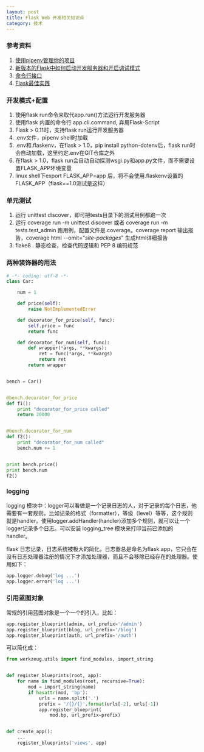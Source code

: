 ```yaml
---
layout: post
title: Flask Web 开发相关知识点
category: 技术
---
```


### 参考资料

1. [使用pipenv管理你的项目](http://www.dongwm.com/archives/%E4%BD%BF%E7%94%A8pipenv%E7%AE%A1%E7%90%86%E4%BD%A0%E7%9A%84%E9%A1%B9%E7%9B%AE/)
1. [新版本的Flask中如何启动开发服务器和开启调试模式](https://zhuanlan.zhihu.com/p/40782238)
1. [命令行接口](https://dormousehole.readthedocs.io/en/latest/cli.html)
1. [Flask最佳实践](https://zhuanlan.zhihu.com/p/22774028)

### 开发模式+配置

1. 使用flask run命令来取代app.run()方法运行开发服务器
1. 使用flask 内置的命令行 app.cli.command, 弃用Flask-Script
1. Flask > 0.11时，支持flask run运行开发服务器
1. .env文件，pipenv shell时加载
1. .env和.flaskenv，在flask > 1.0，pip install python-dotenv后，flask run时会自动加载，这里约定.env在GIT仓库之外
1. 在flask > 1.0，flask run会自动自动探测wsgi.py和app.py文件，而不需要设置FLASK_APP环境变量
1. linux shell下export FLASK_APP=app 后，将不会使用.flaskenv设置的FLASK_APP（flask==1.0测试是这样）

### 单元测试
1. 运行 unittest discover，即可把tests目录下的测试用例都跑一次
1. 运行 coverage run -m unittest discover 或者 coverage run -m tests.test_admin 跑用例，配置文件是.coverage。coverage report 输出报告，coverage html --omit="*site-packages*" 生成html详细报告
1. flake8 . 静态检查，检查代码逻辑和 PEP 8 编码规范

### 两种装饰器的用法

``` python
# -*- coding: utf-8 -*-
class Car:

    num = 1

    def price(self):
        raise NotImplementedError

    def decorator_for_price(self, func):
        self.price = func
        return func

    def decorator_for_num(self, func):
        def wrapper(*args, **kwargs):
            ret = func(*args, **kwargs)
            return ret
        return wrapper


bench = Car()


@bench.decorator_for_price
def f1():
    print "decorator_for_price called"
    return 20000


@bench.decorator_for_num
def f2():
    print "decorator_for_num called"
    bench.num += 1


print bench.price()
print bench.num
f2()
```

### logging

logging 模块中：logger可以看做是一个记录日志的人，对于记录的每个日志，他需要有一套规则，比如记录的格式（formatter），等级（level）等等，这个规则就是handler。使用logger.addHandler(handler)添加多个规则，就可以让一个logger记录多个日志。可以安装 logging_tree 模块来打印当前已添加的 handler。

flask 日志记录，日志系统被极大的简化，日志器总是命名为flask.app，它只会在没有日志处理器注册的情况下才添加处理器，而且不会移除已经存在的处理器。使用如下：

``` python
app.logger.debug('log ...')
app.logger.error('log ...')
``` 

### 引用蓝图对象

常规的引用蓝图对象是一个一个的引入，比如：

``` python
app.register_blueprint(admin, url_prefix='/admin')
app.register_blueprint(blog, url_prefix='/blog')
app.register_blueprint(auth, url_prefix='/auth')
``` 

可以简化成：

``` python
from werkzeug.utils import find_modules, import_string


def register_blueprints(root, app):
    for name in find_modules(root, recursive=True):
        mod = import_string(name)
        if hasattr(mod, 'bp'):
            urls = name.split('.')
            prefix = '/{}/{}'.format(urls[-2], urls[-1])
            app.register_blueprint(
                mod.bp, url_prefix=prefix)


def create_app():
    ...
    register_blueprints('views', app)
``` 
